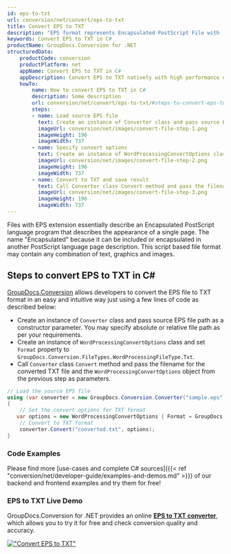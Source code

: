 ```yaml
---
id: eps-to-txt
url: conversion/net/convert/eps-to-txt
title: Convert EPS to TXT
description: "EPS format represents Encapsulated PostScript File with .eps extension. Learn how to convert EPS to TXT file programmatically in C# language using GroupDocs.Conversion for .NET library."
keywords: Convert EPS to TXT in C#
productName: GroupDocs.Conversion for .NET
structuredData:
    productCode: conversion
    productPlatform: net
    appName: Convert EPS to TXT in C#
    appDescription: Convert EPS to TXT natively with high performance using C# language and server side GroupDocs.Conversion for .NET APIs, without the use of any software like Microsoft or Open Office.
    howTo:
        name: How to convert EPS to TXT in C# 
        description: Some description
        url: conversion/net/convert/eps-to-txt/#steps-to-convert-eps-to-txt-in-c
        steps:
        - name: Load source EPS file 
          text: Create an instance of Converter class and pass source EPS file path as a constructor parameter. You may specify absolute or relative file path as per your requirements. 
          imageUrl: conversion/net/images/convert-file-step-1.png
          imageHeight: 196
          imageWidth: 737
        - name: Specify convert options 
          text: Create an instance of WordProcessingConvertOptions class.
          imageUrl: conversion/net/images/convert-file-step-2.png
          imageHeight: 196
          imageWidth: 737
        - name: Convert to TXT and save result 
          text: Call Converter class Convert method and pass the filename for the converted HTML file and the WordProcessingConvertOptions object from the previous step as parameters.
          imageUrl: conversion/net/images/convert-file-step-3.png
          imageHeight: 196
          imageWidth: 737
---
```


Files with EPS extension essentially describe an Encapsulated PostScript language program that describes the appearance of a single page. The name "Encapsulated" because it can be included or encapsulated in another PostScript language page description. This script based file format may contain any combination of text, graphics and images.

## Steps to convert EPS to TXT in C#

[GroupDocs.Conversion](https://products.groupdocs.com/conversion/net) allows developers to convert the EPS file to TXT format in an easy and intuitive way just using a few lines of code as described below:

* Create an instance of `Converter` class and pass source EPS file path as a constructor parameter. You may specify absolute or relative file path as per your requirements. 
* Create an instance of `WordProcessingConvertOptions` class and set `Format` property to `GroupDocs.Conversion.FileTypes.WordProcessingFileType.Txt`.
* Call `Converter` class `Convert` method and pass the filename for the converted TXT file and the `WordProcessingConvertOptions` object from the previous step as parameters.

```csharp
// Load the source EPS file
using (var converter = new GroupDocs.Conversion.Converter("sample.eps"))
{
    // Set the convert options for TXT format
   var options = new WordProcessingConvertOptions { Format = GroupDocs.Conversion.FileTypes.WordProcessingFileType.Txt };
    // Convert to TXT format
    converter.Convert("converted.txt", options);
}
```

### Code Examples

Please find more [use-cases and complete C# sources]({{< ref "conversion/net/developer-guide/examples-and-demos.md" >}}) of our backend and frontend examples and try them for free!

### EPS to TXT Live Demo

GroupDocs.Conversion for .NET provides an online [**EPS to TXT converter**](https://products.groupdocs.app/conversion/eps-to-txt), which allows you to try it for free and check conversion quality and accuracy.

[!["Convert EPS to TXT"](conversion/net/images/convert-to-txt/convert-eps-to-txt.png)](https://products.groupdocs.app/conversion/eps-to-txt)